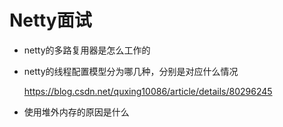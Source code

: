 # Netty面试

- netty的多路复用器是怎么工作的

- netty的线程配置模型分为哪几种，分别是对应什么情况

  <https://blog.csdn.net/quxing10086/article/details/80296245>

- 使用堆外内存的原因是什么